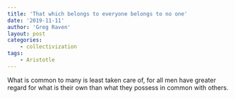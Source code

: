 ```yaml
---
title: 'That which belongs to everyone belongs to no one'
date: '2019-11-11'
author: 'Greg Raven'
layout: post
categories:
    - collectivization
tags:
    - Aristotle
---
```


What is common to many is least taken care of, for all men have greater regard for what is their own than what they possess in common with others.